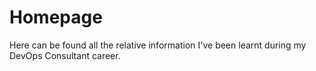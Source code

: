 # Homepage

Here can be found all the relative information I've been learnt during my DevOps Consultant career.